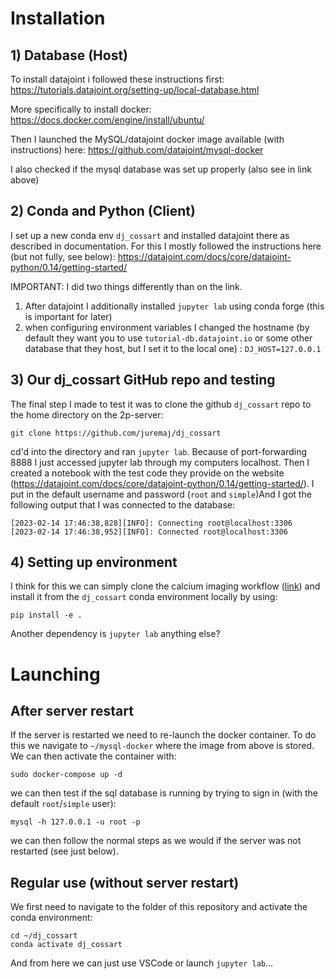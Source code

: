 
# Installation

## 1) Database  (Host)

To install datajoint i followed these instructions first:
https://tutorials.datajoint.org/setting-up/local-database.html

More specifically to install docker: 
https://docs.docker.com/engine/install/ubuntu/

Then I launched the MySQL/datajoint docker image available (with instructions) here:
https://github.com/datajoint/mysql-docker

I also checked if the mysql database was set up properly (also see in link above)


## 2) Conda and Python (Client)

I set up a new conda env `dj_cossart` and installed datajoint there as described in documentation. For this I mostly followed the instructions here (but not fully, see below):
https://datajoint.com/docs/core/datajoint-python/0.14/getting-started/

IMPORTANT: I did two things differently than on the link. 

1) After datajoint I additionally installed `jupyter lab` using conda forge (this is important for later)
2) when configuring environment variables I changed the hostname (by default they want you to use `tutorial-db.datajoint.io`  or some other database that they host, but I set it to the local one) : `DJ_HOST=127.0.0.1`


## 3) Our dj_cossart GitHub repo and testing

The final step I made to test it was to clone the github `dj_cossart` repo to the home directory on the 2p-server:

`git clone https://github.com/juremaj/dj_cossart`

cd'd into the directory and ran `jupyter lab`. Because of port-forwarding 8888 I just accessed jupyter lab through my computers localhost. Then I created a notebook with the test code they provide on the website (https://datajoint.com/docs/core/datajoint-python/0.14/getting-started/). I put in the default username and password (`root` and `simple`)And I got the following output that I was connected to the database:

```
[2023-02-14 17:46:38,828][INFO]: Connecting root@localhost:3306
[2023-02-14 17:46:38,952][INFO]: Connected root@localhost:3306
```

## 4) Setting up environment
I think for this we can simply clone the calcium imaging workflow ([link](https://github.com/datajoint/workflow-calcium-imaging)) and install it from the `dj_cossart` conda environment locally by using:

`pip install -e .`

Another dependency is `jupyter lab` anything else?



# Launching

## After server restart
If the server is restarted we need to re-launch the docker container. To do this we navigate to `~/mysql-docker` where the image from above is stored. We can then activate the container with:

`sudo docker-compose up -d`

we can then test if the sql database is running by trying to sign in (with the default `root`/`simple` user):

`mysql -h 127.0.0.1 -u root -p`

we can then follow the normal steps as we would if the server was not restarted (see just below).

## Regular use (without server restart)

We first need to navigate to the folder of this repository and activate the conda environment:

```
cd ~/dj_cossart
conda activate dj_cossart
```

And from here we can just use VSCode or launch `jupyter lab`...
